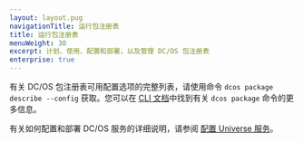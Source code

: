 ```yaml
---
layout: layout.pug
navigationTitle: 运行包注册表
title: 运行包注册表
menuWeight: 30
excerpt: 计划、使用、配置和部署，以及管理 DC/OS 包注册表
enterprise: true
---
```

有关 DC/OS 包注册表可用配置选项的完整列表，请使用命令 `dcos package describe --config` 获取。您可以在 [CLI 文档](/dcos/cn/1.12/cli/command-reference/dcos-package/)中找到有关 `dcos package` 命令的更多信息。

有关如何配置和部署 DC/OS 服务的详细说明，请参阅 [配置 Universe 服务](/dcos/cn/1.12/deploying-services/config-universe-service/)。
